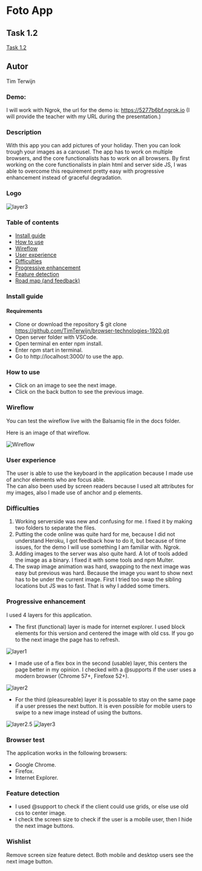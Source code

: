 # Foto App

## Task 1.2
[Task 1.2](/docs/onderzoek.md)

## Autor
Tim Terwijn

### Demo:
I will work with Ngrok, the url for the demo is: https://5277b6bf.ngrok.io  (I will provide the teacher with my URL during the presentation.)

### Description
With this app you can add pictures of your holiday. Then you can look trough your images as a carousel. The app has to work on multiple browsers, and the core functionalists has to work on all browsers. By first working on the core functionalists in plain html and server side JS, I was able to overcome this requirement pretty easy with progressive enhancement instead of graceful degradation.

### Logo
![layer3](/docs/layer2.5.PNG)

### Table of contents
* [Install guide](#install-guide)  
* [How to use](#how-to-use)  
* [Wireflow](#wireflow)  
* [User experience](#user-experience)  
* [Difficulties](#difficulties)  
* [Progressive enhancement](#progressive-enhancement)  
* [Feature detection](#feature-detection)  
* [Road map (and feedback)](#Road-map-(and-feedback))  

### Install guide
#### Requirements
* Clone or download the repository $ git clone https://github.com/TimTerwijn/browser-technologies-1920.git  
* Open server folder with VSCode.  
* Open terminal en enter npm install.  
* Enter npm start in terminal.  
* Go to http://localhost:3000/ to use the app.  

### How to use
* Click on an image to see the next image.  
* Click on the back button to see the previous image.  

### Wireflow
You can test the wireflow live with the Balsamiq file in the docs folder.  
  
Here is an image of that wireflow.  
  
![Wireflow](/docs/Wireflow.png)

### User experience
The user is able to use the keyboard in the application because I made use of anchor elements who are focus able.  
The can also been used by screen readers because I used alt attributes for my images, also I made use of anchor and p elements.    
### Difficulties
1. Working serverside was new and confusing for me. I fixed it by making two folders to separate the files.
2. Putting the code online was quite hard for me, because I did not understand Heroku, I got feedback how to do it, but because of time issues, for the demo I will use something I am familiar with. Ngrok.
3. Adding images to the server was also quite hard. A lot of tools added the image as a binary. I fixed it with some tools and npm Multer.
4. The swap image animation was hard, swapping to the next image was easy but previous was hard. Because the image you want to show next has to be under the current image. First I tried too swap the sibling locations but JS was to fast. That is why I added some timers.


### Progressive enhancement
I used 4 layers for this application.  

* The first (functional) layer is made for internet explorer. I used block elements for this version and centered the image with old css. If you go to the next image the page has to refresh. 
  
![layer1](/docs/layer1.PNG)

* I made use of a flex box in the second (usable) layer, this centers the page better in my opinion. I checked with a @supports if the user uses a modern browser (Chrome 57+, Firefoxe 52+).  
  
![layer2](/docs/layer2.PNG)

* For the third (pleasureable) layer it is possable to stay on the same page if a user presses the next button. It is even possible for mobile users to swipe to a new image instead of using the buttons.  
  
![layer2.5](/docs/layer2.5.PNG)
![layer3](/docs/layer3.PNG)

### Browser test
The application works in the following browsers:
* Google Chrome.
* Firefox.
* Internet Explorer.

### Feature detection
* I used @support to check if the client could use grids, or else use old css to center image.
* I check the screen size to check if the user is a mobile user, then I hide the next image buttons.

### Wishlist
Remove screen size feature detect. Both mobile and desktop users see the next image button.
